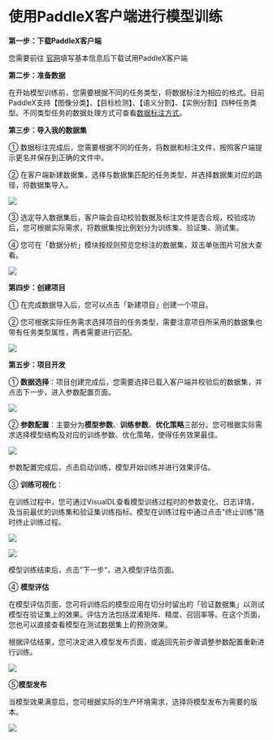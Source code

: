 # 使用PaddleX客户端进行模型训练

**第一步：下载PaddleX客户端**

您需要前往 [官网](https://www.paddlepaddle.org.cn/paddle/paddlex)填写基本信息后下载试用PaddleX客户端


**第二步：准备数据**

在开始模型训练前，您需要根据不同的任务类型，将数据标注为相应的格式。目前PaddleX支持【图像分类】、【目标检测】、【语义分割】、【实例分割】四种任务类型。不同类型任务的数据处理方式可查看[数据标注方式](https://github.com/PaddlePaddle/PaddleX/tree/master/DataAnnotation/AnnotationNote)。


**第三步：导入我的数据集**

① 数据标注完成后，您需要根据不同的任务，将数据和标注文件，按照客户端提示更名并保存到正确的文件中。

② 在客户端新建数据集，选择与数据集匹配的任务类型，并选择数据集对应的路径，将数据集导入。

![](./images/00_loaddata.png)

③ 选定导入数据集后，客户端会自动校验数据及标注文件是否合规，校验成功后，您可根据实际需求，将数据集按比例划分为训练集、验证集、测试集。

④ 您可在「数据分析」模块按规则预览您标注的数据集，双击单张图片可放大查看。

![](./images/01_datasplit.png)



**第四步：创建项目**

① 在完成数据导入后，您可以点击「新建项目」创建一个项目。

② 您可根据实际任务需求选择项目的任务类型，需要注意项目所采用的数据集也带有任务类型属性，两者需要进行匹配。

![](./images/02_newproject.png)



**第五步：项目开发**

① **数据选择**：项目创建完成后，您需要选择已载入客户端并校验后的数据集，并点击下一步，进入参数配置页面。

![](./images/03_choosedata.png)

② **参数配置**：主要分为**模型参数**、**训练参数**、**优化策略**三部分。您可根据实际需求选择模型结构及对应的训练参数、优化策略，使得任务效果最佳。

![](./images/04_parameter.png)

参数配置完成后，点击启动训练，模型开始训练并进行效果评估。

③ **训练可视化**：

在训练过程中，您可通过VisualDL查看模型训练过程时的参数变化、日志详情，及当前最优的训练集和验证集训练指标。模型在训练过程中通过点击"终止训练"随时终止训练过程。

![](./images/05_train.png)

![](./images/06_VisualDL.png)

模型训练结束后，点击”下一步“，进入模型评估页面。



④ **模型评估**

在模型评估页面，您可将训练后的模型应用在切分时留出的「验证数据集」以测试模型在验证集上的效果。评估方法包括混淆矩阵、精度、召回率等。在这个页面，您也可以直接查看模型在测试数据集上的预测效果。

根据评估结果，您可决定进入模型发布页面，或返回先前步骤调整参数配置重新进行训练。

![](./images/07_evaluate.png)

⑤**模型发布**

当模型效果满意后，您可根据实际的生产环境需求，选择将模型发布为需要的版本。

![](./images/08_deploy.png)
